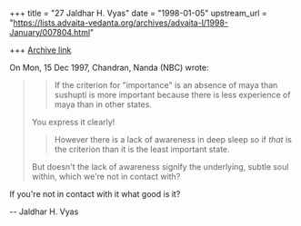 +++
title = "27 Jaldhar H. Vyas"
date = "1998-01-05"
upstream_url = "https://lists.advaita-vedanta.org/archives/advaita-l/1998-January/007804.html"

+++
[Archive link](https://lists.advaita-vedanta.org/archives/advaita-l/1998-January/007804.html)

On Mon, 15 Dec 1997, Chandran, Nanda (NBC) wrote:

> >If the criterion for "importance" is an absence of maya than sushupti is
> >more important because there is less experience of maya than in other
> >states.
>
> You express it clearly!
>
> > However there is a lack of awareness in deep sleep so if _that_ is the
> >criterion than it is the least important state.
>
> But doesn't the lack of awareness signify the underlying, subtle soul
> within, which we're not in contact with?
>

If you're not in contact with it what good is it?

--
Jaldhar H. Vyas <jaldhar at braincells.com>

